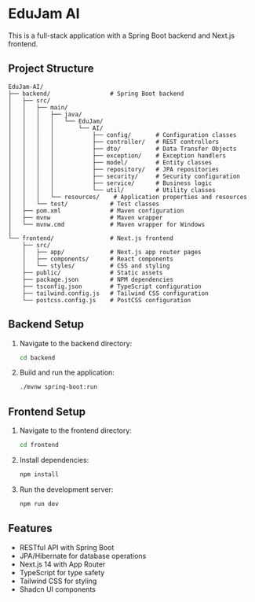 # EduJam AI

This is a full-stack application with a Spring Boot backend and Next.js frontend.

## Project Structure

```
EduJam-AI/
├── backend/                 # Spring Boot backend
│   ├── src/
│   │   ├── main/
│   │   │   ├── java/
│   │   │   │   └── EduJam/
│   │   │   │       └── AI/
│   │   │   │           ├── config/       # Configuration classes
│   │   │   │           ├── controller/   # REST controllers
│   │   │   │           ├── dto/          # Data Transfer Objects
│   │   │   │           ├── exception/    # Exception handlers
│   │   │   │           ├── model/        # Entity classes
│   │   │   │           ├── repository/   # JPA repositories
│   │   │   │           ├── security/     # Security configuration
│   │   │   │           ├── service/      # Business logic
│   │   │   │           └── util/         # Utility classes
│   │   │   └── resources/    # Application properties and resources
│   │   └── test/            # Test classes
│   ├── pom.xml              # Maven configuration
│   ├── mvnw                 # Maven wrapper
│   └── mvnw.cmd             # Maven wrapper for Windows
│
└── frontend/                # Next.js frontend
    ├── src/
    │   ├── app/             # Next.js app router pages
    │   ├── components/      # React components
    │   └── styles/          # CSS and styling
    ├── public/              # Static assets
    ├── package.json         # NPM dependencies
    ├── tsconfig.json        # TypeScript configuration
    ├── tailwind.config.js   # Tailwind CSS configuration
    └── postcss.config.js    # PostCSS configuration
```

## Backend Setup

1. Navigate to the backend directory:
   ```bash
   cd backend
   ```

2. Build and run the application:
   ```bash
   ./mvnw spring-boot:run
   ```

## Frontend Setup

1. Navigate to the frontend directory:
   ```bash
   cd frontend
   ```

2. Install dependencies:
   ```bash
   npm install
   ```

3. Run the development server:
   ```bash
   npm run dev
   ```

## Features

- RESTful API with Spring Boot
- JPA/Hibernate for database operations
- Next.js 14 with App Router
- TypeScript for type safety
- Tailwind CSS for styling
- Shadcn UI components